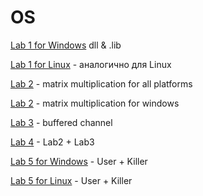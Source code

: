 # OS
[Lab 1 for Windows](https://github.com/MyDum-bsu/OS/tree/main/windows/lab1) dll & .lib

[Lab 1 for Linux](https://github.com/MyDum-bsu/OS/tree/main/linux/lab1) - аналогично для Linux

[Lab 2](https://github.com/MyDum-bsu/OS/tree/main/General/lab2) - matrix multiplication for all platforms

[Lab 2](https://github.com/MyDum-bsu/OS/tree/main/windows/lab2) - matrix multiplication for windows

[Lab 3](https://github.com/MyDum-bsu/OS/tree/main/General/lab3) - buffered channel

[Lab 4](https://github.com/MyDum-bsu/OS/tree/main/General/lab4) - Lab2 + Lab3

[Lab 5 for Windows](https://github.com/MyDum-bsu/OS/tree/main/windows/process) - User + Killer

[Lab 5 for Linux](https://github.com/MyDum-bsu/OS/tree/main/linux/process) - User + Killer